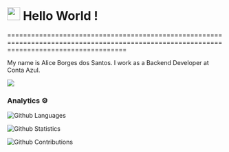 
<h1><img src="https://emojis.slackmojis.com/emojis/images/1531849430/4246/blob-sunglasses.gif?1531849430" width="30"/> Hello World ! </h1>
==========================================================================================================================================


My name is Alice Borges dos Santos. I work as a Backend Developer at Conta Azul.

![](http://estruyf-github.azurewebsites.net/api/VisitorHit?user=aliceborges&repo=aliceborges&countColorcountColor)

### Analytics ⚙️

![Github Languages](https://github-readme-stats.vercel.app/api/top-langs/?username=aliceborges&layout=compact&count_private=true)

![Github Statistics](https://github-readme-stats.vercel.app/api/?username=aliceborges&count_private=true&show_icons=true)

![Github Contributions](https://github-readme-streak-stats.herokuapp.com/?user=aliceborges&hide_border=true)